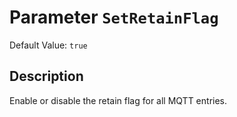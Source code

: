 # Parameter `SetRetainFlag`
Default Value: `true`

## Description
Enable or disable the retain flag for all MQTT entries.

